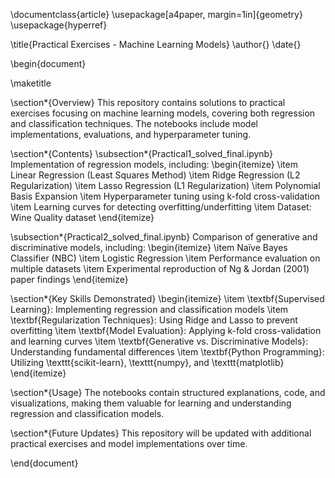 \documentclass{article}
\usepackage[a4paper, margin=1in]{geometry}
\usepackage{hyperref}

\title{Practical Exercises - Machine Learning Models}
\author{}
\date{}

\begin{document}

\maketitle

\section*{Overview}
This repository contains solutions to practical exercises focusing on machine learning models, covering both regression and classification techniques. The notebooks include model implementations, evaluations, and hyperparameter tuning.

\section*{Contents}
\subsection*{Practical1\_solved\_final.ipynb}
Implementation of regression models, including:
\begin{itemize}
    \item Linear Regression (Least Squares Method)
    \item Ridge Regression (L2 Regularization)
    \item Lasso Regression (L1 Regularization)
    \item Polynomial Basis Expansion
    \item Hyperparameter tuning using k-fold cross-validation
    \item Learning curves for detecting overfitting/underfitting
    \item Dataset: Wine Quality dataset
\end{itemize}

\subsection*{Practical2\_solved\_final.ipynb}
Comparison of generative and discriminative models, including:
\begin{itemize}
    \item Naïve Bayes Classifier (NBC)
    \item Logistic Regression
    \item Performance evaluation on multiple datasets
    \item Experimental reproduction of Ng \& Jordan (2001) paper findings
\end{itemize}

\section*{Key Skills Demonstrated}
\begin{itemize}
    \item \textbf{Supervised Learning}: Implementing regression and classification models
    \item \textbf{Regularization Techniques}: Using Ridge and Lasso to prevent overfitting
    \item \textbf{Model Evaluation}: Applying k-fold cross-validation and learning curves
    \item \textbf{Generative vs. Discriminative Models}: Understanding fundamental differences
    \item \textbf{Python Programming}: Utilizing \texttt{scikit-learn}, \texttt{numpy}, and \texttt{matplotlib}
\end{itemize}

\section*{Usage}
The notebooks contain structured explanations, code, and visualizations, making them valuable for learning and understanding regression and classification models.

\section*{Future Updates}
This repository will be updated with additional practical exercises and model implementations over time.

\end{document}
